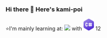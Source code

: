 ### Hi there 👋 Here's kami-poi

<!--
**kami-poi/kami-poi** is a ✨ _special_ ✨ repository because its `README.md` (this file) appears on your GitHub profile.

Here are some ideas to get you started:

- 🔭 I’m currently working on ...
- 🌱 I’m currently learning ...
- 👯 I’m looking to collaborate on ...
- 🤔 I’m looking for help with ...
- 💬 Ask me about ...
- 📫 How to reach me: ...
- 😄 Pronouns: ...
- ⚡ Fun fact: ...
-->

⭐I'm mainly learning at:
<a href="https://dotnet.microsoft.com/"><img src="https://dotnet.microsoft.com/static/images/redesign/downloads-dotnet.svg?v=uLixlb9S-A5Qlb2r4ONUKPIBIrr2ABPgOfgTSqfDRwY" height="25px" /></a>
 with 
<a href="https://docs.microsoft.com/en-us/dotnet/csharp/"><img src="https://raw.githubusercontent.com/gilbarbara/logos/master/logos/c-sharp.svg" height="32px" /></a> 12
